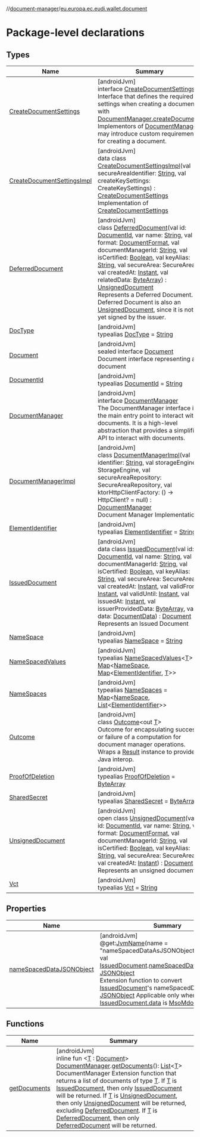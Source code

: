 //[document-manager](../../index.md)/[eu.europa.ec.eudi.wallet.document](index.md)

# Package-level declarations

## Types

| Name                                                                  | Summary                                                                                                                                                                                                                                                                                                                                                                                                                                                                                                                                                                                                                                                                                                                                                                                                                                                                                                                                                                                                                                                                                                                                                                                                                                         |
|-----------------------------------------------------------------------|-------------------------------------------------------------------------------------------------------------------------------------------------------------------------------------------------------------------------------------------------------------------------------------------------------------------------------------------------------------------------------------------------------------------------------------------------------------------------------------------------------------------------------------------------------------------------------------------------------------------------------------------------------------------------------------------------------------------------------------------------------------------------------------------------------------------------------------------------------------------------------------------------------------------------------------------------------------------------------------------------------------------------------------------------------------------------------------------------------------------------------------------------------------------------------------------------------------------------------------------------|
| [CreateDocumentSettings](-create-document-settings/index.md)          | [androidJvm]<br>interface [CreateDocumentSettings](-create-document-settings/index.md)<br>Interface that defines the required settings when creating a document with [DocumentManager.createDocument](-document-manager/create-document.md). Implementors of [DocumentManager](-document-manager/index.md) may introduce custom requirements for creating a document.                                                                                                                                                                                                                                                                                                                                                                                                                                                                                                                                                                                                                                                                                                                                                                                                                                                                           |
| [CreateDocumentSettingsImpl](-create-document-settings-impl/index.md) | [androidJvm]<br>data class [CreateDocumentSettingsImpl](-create-document-settings-impl/index.md)(val secureAreaIdentifier: [String](https://kotlinlang.org/api/latest/jvm/stdlib/kotlin/-string/index.html), val createKeySettings: CreateKeySettings) : [CreateDocumentSettings](-create-document-settings/index.md)<br>Implementation of [CreateDocumentSettings](-create-document-settings/index.md)                                                                                                                                                                                                                                                                                                                                                                                                                                                                                                                                                                                                                                                                                                                                                                                                                                         |
| [DeferredDocument](-deferred-document/index.md)                       | [androidJvm]<br>class [DeferredDocument](-deferred-document/index.md)(val id: [DocumentId](-document-id/index.md), var name: [String](https://kotlinlang.org/api/latest/jvm/stdlib/kotlin/-string/index.html), val format: [DocumentFormat](../eu.europa.ec.eudi.wallet.document.format/-document-format/index.md), val documentManagerId: [String](https://kotlinlang.org/api/latest/jvm/stdlib/kotlin/-string/index.html), val isCertified: [Boolean](https://kotlinlang.org/api/latest/jvm/stdlib/kotlin/-boolean/index.html), val keyAlias: [String](https://kotlinlang.org/api/latest/jvm/stdlib/kotlin/-string/index.html), val secureArea: SecureArea, val createdAt: [Instant](https://developer.android.com/reference/kotlin/java/time/Instant.html), val relatedData: [ByteArray](https://kotlinlang.org/api/latest/jvm/stdlib/kotlin/-byte-array/index.html)) : [UnsignedDocument](-unsigned-document/index.md)<br>Represents a Deferred Document. A Deferred Document is also an [UnsignedDocument](-unsigned-document/index.md), since it is not yet signed by the issuer.                                                                                                                                                         |
| [DocType](-doc-type/index.md)                                         | [androidJvm]<br>typealias [DocType](-doc-type/index.md) = [String](https://kotlinlang.org/api/latest/jvm/stdlib/kotlin/-string/index.html)                                                                                                                                                                                                                                                                                                                                                                                                                                                                                                                                                                                                                                                                                                                                                                                                                                                                                                                                                                                                                                                                                                      |
| [Document](-document/index.md)                                        | [androidJvm]<br>sealed interface [Document](-document/index.md)<br>Document interface representing a document                                                                                                                                                                                                                                                                                                                                                                                                                                                                                                                                                                                                                                                                                                                                                                                                                                                                                                                                                                                                                                                                                                                                   |
| [DocumentId](-document-id/index.md)                                   | [androidJvm]<br>typealias [DocumentId](-document-id/index.md) = [String](https://kotlinlang.org/api/latest/jvm/stdlib/kotlin/-string/index.html)                                                                                                                                                                                                                                                                                                                                                                                                                                                                                                                                                                                                                                                                                                                                                                                                                                                                                                                                                                                                                                                                                                |
| [DocumentManager](-document-manager/index.md)                         | [androidJvm]<br>interface [DocumentManager](-document-manager/index.md)<br>The DocumentManager interface is the main entry point to interact with documents. It is a high-level abstraction that provides a simplified API to interact with documents.                                                                                                                                                                                                                                                                                                                                                                                                                                                                                                                                                                                                                                                                                                                                                                                                                                                                                                                                                                                          |
| [DocumentManagerImpl](-document-manager-impl/index.md)                | [androidJvm]<br>class [DocumentManagerImpl](-document-manager-impl/index.md)(val identifier: [String](https://kotlinlang.org/api/latest/jvm/stdlib/kotlin/-string/index.html), val storageEngine: StorageEngine, val secureAreaRepository: SecureAreaRepository, val ktorHttpClientFactory: () -&gt; HttpClient? = null) : [DocumentManager](-document-manager/index.md)<br>Document Manager Implementation                                                                                                                                                                                                                                                                                                                                                                                                                                                                                                                                                                                                                                                                                                                                                                                                                                     |
| [ElementIdentifier](-element-identifier/index.md)                     | [androidJvm]<br>typealias [ElementIdentifier](-element-identifier/index.md) = [String](https://kotlinlang.org/api/latest/jvm/stdlib/kotlin/-string/index.html)                                                                                                                                                                                                                                                                                                                                                                                                                                                                                                                                                                                                                                                                                                                                                                                                                                                                                                                                                                                                                                                                                  |
| [IssuedDocument](-issued-document/index.md)                           | [androidJvm]<br>data class [IssuedDocument](-issued-document/index.md)(val id: [DocumentId](-document-id/index.md), val name: [String](https://kotlinlang.org/api/latest/jvm/stdlib/kotlin/-string/index.html), val documentManagerId: [String](https://kotlinlang.org/api/latest/jvm/stdlib/kotlin/-string/index.html), val isCertified: [Boolean](https://kotlinlang.org/api/latest/jvm/stdlib/kotlin/-boolean/index.html), val keyAlias: [String](https://kotlinlang.org/api/latest/jvm/stdlib/kotlin/-string/index.html), val secureArea: SecureArea, val createdAt: [Instant](https://developer.android.com/reference/kotlin/java/time/Instant.html), val validFrom: [Instant](https://developer.android.com/reference/kotlin/java/time/Instant.html), val validUntil: [Instant](https://developer.android.com/reference/kotlin/java/time/Instant.html), val issuedAt: [Instant](https://developer.android.com/reference/kotlin/java/time/Instant.html), val issuerProvidedData: [ByteArray](https://kotlinlang.org/api/latest/jvm/stdlib/kotlin/-byte-array/index.html), val data: [DocumentData](../eu.europa.ec.eudi.wallet.document.format/-document-data/index.md)) : [Document](-document/index.md)<br>Represents an Issued Document |
| [NameSpace](-name-space/index.md)                                     | [androidJvm]<br>typealias [NameSpace](-name-space/index.md) = [String](https://kotlinlang.org/api/latest/jvm/stdlib/kotlin/-string/index.html)                                                                                                                                                                                                                                                                                                                                                                                                                                                                                                                                                                                                                                                                                                                                                                                                                                                                                                                                                                                                                                                                                                  |
| [NameSpacedValues](-name-spaced-values/index.md)                      | [androidJvm]<br>typealias [NameSpacedValues](-name-spaced-values/index.md)&lt;[T](-name-spaced-values/index.md)&gt; = [Map](https://kotlinlang.org/api/latest/jvm/stdlib/kotlin.collections/-map/index.html)&lt;[NameSpace](-name-space/index.md), [Map](https://kotlinlang.org/api/latest/jvm/stdlib/kotlin.collections/-map/index.html)&lt;[ElementIdentifier](-element-identifier/index.md), [T](-name-spaced-values/index.md)&gt;&gt;                                                                                                                                                                                                                                                                                                                                                                                                                                                                                                                                                                                                                                                                                                                                                                                                       |
| [NameSpaces](-name-spaces/index.md)                                   | [androidJvm]<br>typealias [NameSpaces](-name-spaces/index.md) = [Map](https://kotlinlang.org/api/latest/jvm/stdlib/kotlin.collections/-map/index.html)&lt;[NameSpace](-name-space/index.md), [List](https://kotlinlang.org/api/latest/jvm/stdlib/kotlin.collections/-list/index.html)&lt;[ElementIdentifier](-element-identifier/index.md)&gt;&gt;                                                                                                                                                                                                                                                                                                                                                                                                                                                                                                                                                                                                                                                                                                                                                                                                                                                                                              |
| [Outcome](-outcome/index.md)                                          | [androidJvm]<br>class [Outcome](-outcome/index.md)&lt;out [T](-outcome/index.md)&gt;<br>Outcome for encapsulating success or failure of a computation for document manager operations. Wraps a [Result](https://kotlinlang.org/api/latest/jvm/stdlib/kotlin/-result/index.html) instance to provide Java interop.                                                                                                                                                                                                                                                                                                                                                                                                                                                                                                                                                                                                                                                                                                                                                                                                                                                                                                                               |
| [ProofOfDeletion](-proof-of-deletion/index.md)                        | [androidJvm]<br>typealias [ProofOfDeletion](-proof-of-deletion/index.md) = [ByteArray](https://kotlinlang.org/api/latest/jvm/stdlib/kotlin/-byte-array/index.html)                                                                                                                                                                                                                                                                                                                                                                                                                                                                                                                                                                                                                                                                                                                                                                                                                                                                                                                                                                                                                                                                              |
| [SharedSecret](-shared-secret/index.md)                               | [androidJvm]<br>typealias [SharedSecret](-shared-secret/index.md) = [ByteArray](https://kotlinlang.org/api/latest/jvm/stdlib/kotlin/-byte-array/index.html)                                                                                                                                                                                                                                                                                                                                                                                                                                                                                                                                                                                                                                                                                                                                                                                                                                                                                                                                                                                                                                                                                     |
| [UnsignedDocument](-unsigned-document/index.md)                       | [androidJvm]<br>open class [UnsignedDocument](-unsigned-document/index.md)(val id: [DocumentId](-document-id/index.md), var name: [String](https://kotlinlang.org/api/latest/jvm/stdlib/kotlin/-string/index.html), val format: [DocumentFormat](../eu.europa.ec.eudi.wallet.document.format/-document-format/index.md), val documentManagerId: [String](https://kotlinlang.org/api/latest/jvm/stdlib/kotlin/-string/index.html), val isCertified: [Boolean](https://kotlinlang.org/api/latest/jvm/stdlib/kotlin/-boolean/index.html), val keyAlias: [String](https://kotlinlang.org/api/latest/jvm/stdlib/kotlin/-string/index.html), val secureArea: SecureArea, val createdAt: [Instant](https://developer.android.com/reference/kotlin/java/time/Instant.html)) : [Document](-document/index.md)<br>Represents an unsigned document                                                                                                                                                                                                                                                                                                                                                                                                         |
| [Vct](-vct/index.md)                                                  | [androidJvm]<br>typealias [Vct](-vct/index.md) = [String](https://kotlinlang.org/api/latest/jvm/stdlib/kotlin/-string/index.html)                                                                                                                                                                                                                                                                                                                                                                                                                                                                                                                                                                                                                                                                                                                                                                                                                                                                                                                                                                                                                                                                                                               |

## Properties

| Name                                                           | Summary                                                                                                                                                                                                                                                                                                                                                                                                                                                                                                                                                                                                                                                                                                                |
|----------------------------------------------------------------|------------------------------------------------------------------------------------------------------------------------------------------------------------------------------------------------------------------------------------------------------------------------------------------------------------------------------------------------------------------------------------------------------------------------------------------------------------------------------------------------------------------------------------------------------------------------------------------------------------------------------------------------------------------------------------------------------------------------|
| [nameSpacedDataJSONObject](name-spaced-data-j-s-o-n-object.md) | [androidJvm]<br>@get:[JvmName](https://kotlinlang.org/api/latest/jvm/stdlib/kotlin.jvm/-jvm-name/index.html)(name = &quot;nameSpacedDataAsJSONObject&quot;)<br>val [IssuedDocument](-issued-document/index.md).[nameSpacedDataJSONObject](name-spaced-data-j-s-o-n-object.md): [JSONObject](https://developer.android.com/reference/kotlin/org/json/JSONObject.html)<br>Extension function to convert [IssuedDocument](-issued-document/index.md)'s nameSpacedData to [JSONObject](https://developer.android.com/reference/kotlin/org/json/JSONObject.html) Applicable only when [IssuedDocument.data](-issued-document/data.md) is [MsoMdocData](../eu.europa.ec.eudi.wallet.document.format/-mso-mdoc-data/index.md) |

## Functions

| Name                             | Summary                                                                                                                                                                                                                                                                                                                                                                                                                                                                                                                                                                                                                                                                                                                                                                                                                                                                                                                               |
|----------------------------------|---------------------------------------------------------------------------------------------------------------------------------------------------------------------------------------------------------------------------------------------------------------------------------------------------------------------------------------------------------------------------------------------------------------------------------------------------------------------------------------------------------------------------------------------------------------------------------------------------------------------------------------------------------------------------------------------------------------------------------------------------------------------------------------------------------------------------------------------------------------------------------------------------------------------------------------|
| [getDocuments](get-documents.md) | [androidJvm]<br>inline fun &lt;[T](get-documents.md) : [Document](-document/index.md)&gt; [DocumentManager](-document-manager/index.md).[getDocuments](get-documents.md)(): [List](https://kotlinlang.org/api/latest/jvm/stdlib/kotlin.collections/-list/index.html)&lt;[T](get-documents.md)&gt;<br>DocumentManager Extension function that returns a list of documents of type [T](get-documents.md). If [T](get-documents.md) is [IssuedDocument](-issued-document/index.md), then only [IssuedDocument](-issued-document/index.md) will be returned. If [T](get-documents.md) is [UnsignedDocument](-unsigned-document/index.md), then only [UnsignedDocument](-unsigned-document/index.md) will be returned, excluding [DeferredDocument](-deferred-document/index.md). If [T](get-documents.md) is [DeferredDocument](-deferred-document/index.md), then only [DeferredDocument](-deferred-document/index.md) will be returned. |
